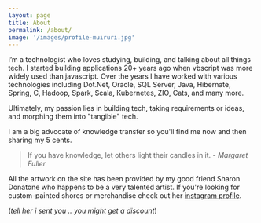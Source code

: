 ```yaml
---
layout: page
title: About
permalink: /about/
image: '/images/profile-muiruri.jpg'
---
```


I’m a technologist who loves studying, building, and talking about all things tech. I started building applications 20+ years ago when vbscript was more widely used than javascript. Over the years I have worked with various technologies including Dot.Net, Oracle, SQL Server, Java, Hibernate, Spring, C, Hadoop, Spark, Scala, Kubernetes, ZIO, Cats, and many more.

  

Ultimately, my passion lies in building tech, taking requirements or ideas, and morphing them into "tangible" tech.

  

I am a big advocate of knowledge transfer so you'll find me now and then sharing my 5 cents.

  

> If you have knowledge, let others light their candles in it.
> - _Margaret Fuller_

  

All the artwork on the site has been provided by my good friend Sharon Donatone who happens to be a very talented artist. If you're looking for custom-painted shores or merchandise check out her [instagram profile](https://www.instagram.com/sharon_donatone/).

(_tell her i sent you .. you might get a discount_)